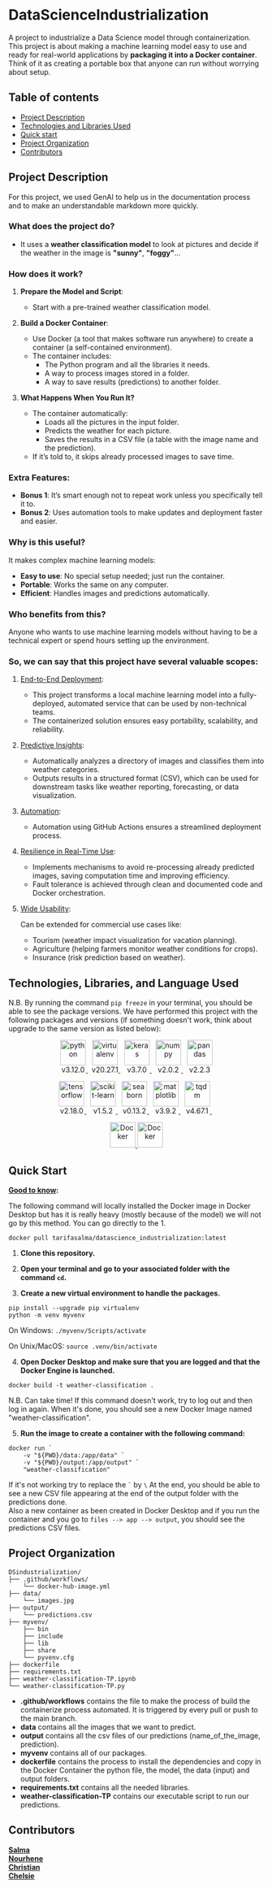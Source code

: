 # DataScienceIndustrialization
A project to industrialize a Data Science model through containerization. This project is about making a machine learning model easy to use and ready for real-world applications by **packaging it into a Docker container**. Think of it as creating a portable box that anyone can run without worrying about setup.

## Table of contents

- [Project Description](#project-description)
- [Technologies and Libraries Used](#technologies-and-libraries-used)
- [Quick start](#quick-start)
- [Project Organization](#project-organization)
- [Contributors](#contributors)

## Project Description

For this project, we used GenAI to help us in the documentation process and to make an understandable markdown more quickly.

### What does the project do?
- It uses a **weather classification model** to look at pictures and decide if the weather in the image is **"sunny"**, **"foggy"**...

### How does it work?
1. **Prepare the Model and Script**:
   - Start with a pre-trained weather classification model.

2. **Build a Docker Container**:
   - Use Docker (a tool that makes software run anywhere) to create a container (a self-contained environment).
   - The container includes:
     - The Python program and all the libraries it needs.
     - A way to process images stored in a folder.
     - A way to save results (predictions) to another folder.

3. **What Happens When You Run It?**
   - The container automatically:
     - Loads all the pictures in the input folder.
     - Predicts the weather for each picture.
     - Saves the results in a CSV file (a table with the image name and the prediction).
   - If it’s told to, it skips already processed images to save time.

### Extra Features:
- **Bonus 1**: It’s smart enough not to repeat work unless you specifically tell it to.
- **Bonus 2**: Uses automation tools to make updates and deployment faster and easier.

### Why is this useful?
It makes complex machine learning models:
- **Easy to use**: No special setup needed; just run the container.
- **Portable**: Works the same on any computer.
- **Efficient**: Handles images and predictions automatically.

### Who benefits from this?
Anyone who wants to use machine learning models without having to be a technical expert or spend hours setting up the environment.

### So, we can say that this project have several valuable scopes:

1. <u>End-to-End Deployment</u>:

    * This project transforms a local machine learning model into a fully-deployed, automated service that can be used by non-technical teams.
    * The containerized solution ensures easy portability, scalability, and reliability.

2. <u>Predictive Insights</u>:

    * Automatically analyzes a directory of images and classifies them into weather categories.
    * Outputs results in a structured format (CSV), which can be used for downstream tasks like weather reporting, forecasting, or data visualization.

3. <u>Automation</u>:

    * Automation using GitHub Actions ensures a streamlined deployment process.

4. <u>Resilience in Real-Time Use</u>:

    * Implements mechanisms to avoid re-processing already predicted images, saving computation time and improving efficiency.
    * Fault tolerance is achieved through clean and documented code and Docker orchestration.

5. <u>Wide Usability</u>:

    Can be extended for commercial use cases like:
    * Tourism (weather impact visualization for vacation planning).
    * Agriculture (helping farmers monitor weather conditions for crops).
    * Insurance (risk prediction based on weather).


## Technologies, Libraries, and Language Used

N.B.
By running the command ```pip freeze``` in your terminal, you should be able to see the package versions. We have performed this project with the following packages and versions (if something doesn't work, think about upgrade to the same version as listed below):

<p align="center">
  <a href="https://www.python.org">
    <span style="display: inline-block; text-align: center;">
      <img src="https://i0.wp.com/junilearning.com/wp-content/uploads/2020/06/python-programming-language.webp?fit=800%2C800&ssl=1" alt="python" height="50" />
      <br />
      <span>v3.12.0</span>
    </span>
  </a>
  &nbsp;
  <a href="https://packaging.python.org/en/latest/guides/installing-using-pip-and-virtual-environments/">
    <span style="display: inline-block; text-align: center;">
      <img src="https://www.cheatsheet.fr/wp-content/uploads/2019/09/python-virtual-environments.png" alt="virtualenv" height="50" />
      <br />
      <span>v20.27.1</span>
    </span>
  </a>
  &nbsp;
  <a href="https://keras.io/">
    <span style="display: inline-block; text-align: center;">
      <img src="https://upload.wikimedia.org/wikipedia/commons/thumb/a/ae/Keras_logo.svg/1200px-Keras_logo.svg.png" alt="keras" height="50" />
      <br />
      <span>v3.7.0</span>
    </span>
  </a>
  &nbsp;
  <a href="https://numpy.org/">
    <span style="display: inline-block; text-align: center;">
      <img src="https://avatars.githubusercontent.com/u/288276?s=280&v=4" alt="numpy" height="50" />
      <br />
      <span>v2.0.2</span>
    </span>
  </a>
  &nbsp;
  <a href="https://pandas.pydata.org/">
    <span style="display: inline-block; text-align: center;">
      <img src="https://encrypted-tbn0.gstatic.com/images?q=tbn:ANd9GcTKPePf0eI9lrP20Ym-P0v-_B2yB6IHRoQiWw&s" alt="pandas" height="50" />
      <br />
      <span>v2.2.3</span>
    </span>
  </a>
</p>
<p align="center">
  <a href="https://www.tensorflow.org/?hl=en">
    <span style="display: inline-block; text-align: center;">
      <img src="https://upload.wikimedia.org/wikipedia/commons/thumb/2/2d/Tensorflow_logo.svg/langfr-220px-Tensorflow_logo.svg.png" alt="tensorflow" height="50" />
      <br />
      <span>v2.18.0</span>
    </span>
  </a>
  &nbsp;
  <a href="https://scikit-learn.org/stable/">
    <span style="display: inline-block; text-align: center;">
      <img src="https://upload.wikimedia.org/wikipedia/commons/thumb/0/05/Scikit_learn_logo_small.svg/800px-Scikit_learn_logo_small.svg.png" alt="scikit-learn" height="50" />
      <br />
      <span>v1.5.2</span>
    </span>
  </a>
  &nbsp;
  <a href="https://seaborn.pydata.org/">
    <span style="display: inline-block; text-align: center;">
      <img src="https://cdn.prod.website-files.com/60ec34540d013784844d2ee2/61fe97cb292d1f79de62e1d1_Seaborn%20-%20Bibliotheque%20Python.png" alt="seaborn" height="50" />
      <br />
      <span>v0.13.2</span>
    </span>
  </a>
  &nbsp;
  <a href="https://matplotlib.org/">
    <span style="display: inline-block; text-align: center;">
      <img src="https://upload.wikimedia.org/wikipedia/commons/thumb/0/01/Created_with_Matplotlib-logo.svg/2048px-Created_with_Matplotlib-logo.svg.png" alt="matplotlib" height="50" />
      <br />
      <span>v3.9.2</span>
    </span>
  </a>
  &nbsp;
  <a href="https://tqdm.github.io/">
    <span style="display: inline-block; text-align: center;">
      <img src="https://avatars.githubusercontent.com/u/12731565?v=4" alt="tqdm" height="50" />
      <br />
      <span>v4.67.1</span>
    </span>
  </a>
  &nbsp;
</p>
<p align="center">
  <a href="https://www.docker.com/">
    <span style="display: inline-block; text-align: center;">
      <img src="https://logos-world.net/wp-content/uploads/2021/02/Docker-Emblem.png" alt="Docker" height="50" />
    </span>
  </a>
  <a href="https://www.docker.com/">
    <span style="display: inline-block; text-align: center;">
      <img src="https://miro.medium.com/v2/resize:fit:734/0*sCPc1Ib1zT0Lg1vi.png" alt="Docker" height="50" />
    </span>
  </a>
</p>

## Quick Start

**<u>Good to know</u>:**

The following command will locally installed the Docker image in Docker Desktop but has it is really heavy (mostly because of the model) we will not go by this method. You can go directly to the 1.

```docker pull tarifasalma/datascience_industrialization:latest```

1. **Clone this repository.**


2. **Open your terminal and go to your associated folder with the command ```cd```.**

3. **Create a new virtual environment to handle the packages.**

```pip install --upgrade pip virtualenv```<br>
```python -m venv myvenv```

On Windows:
```./myvenv/Scripts/activate```

On Unix/MacOS:
```source .venv/bin/activate```

4. **Open Docker Desktop and make sure that you are logged and that the Docker Engine is launched.**

```docker build -t weather-classification .```

N.B. Can take time!
If this command doesn't work, try to log out and then log in again.
When it's done, you should see a new Docker Image named "weather-classification".

5. **Run the image to create a container with the following command:**

```
docker run `
    -v "${PWD}/data:/app/data" `
    -v "${PWD}/output:/app/output" `
    "weather-classification"
```

If it's not working try to replace the ``` ` ``` by ```\```
At the end, you should be able to see a new CSV file appearing at the end of the output folder with the predictions done.<br>Also a new container as been created in Docker Desktop and if you run the container and you go to ```files --> app --> output```, you should see the predictions CSV files.

## Project Organization

```text
DSindustrialization/
├── .github/workflows/
    └── docker-hub-image.yml
├── data/
    └── images.jpg
├── output/
    └── predictions.csv
├── myvenv/
    ├── bin
    ├── include
    ├── lib
    ├── share
    └── pyvenv.cfg
├── dockerfile
├── requirements.txt
├── weather-classification-TP.ipynb
└── weather-classification-TP.py
```

- **.github/workflows** contains the file to make the process of build the containerize process automated. It is triggered by every pull or push to the main branch.
- **data** contains all the images that we want to predict.
- **output** contains all the csv files of our predictions (name_of_the_image, prediction).
- **myvenv** contains all of our packages.
- **dockerfile** contains the process to install the dependencies and copy in the Docker Container the python file, the model, the data (input) and output folders.
- **requirements.txt** contains all the needed libraries.
- **weather-classification-TP** contains our executable script to run our predictions.


## Contributors

**[Salma](https://github.com/tarifasalma15)**<br>
**[Nourhene](https://github.com/nourhene2)**<br>
**[Christian](https://github.com/mbialeuk)**<br>
**[Chelsie](https://github.com/chelsie1234)**<br>
